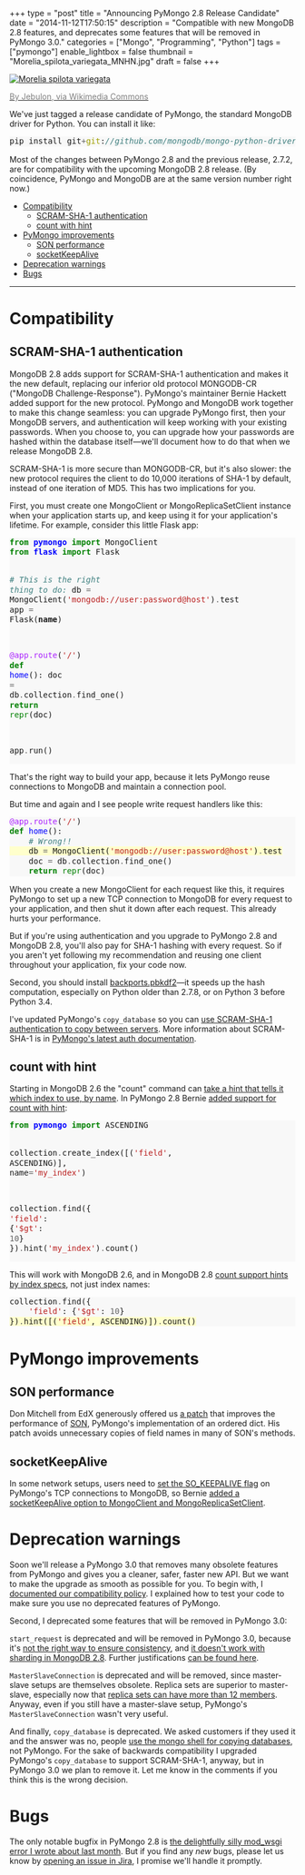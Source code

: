 +++
type = "post"
title = "Announcing PyMongo 2.8 Release Candidate"
date = "2014-11-12T17:50:15"
description = "Compatible with new MongoDB 2.8 features, and deprecates some features that will be removed in PyMongo 3.0."
categories = ["Mongo", "Programming", "Python"]
tags = ["pymongo"]
enable_lightbox = false
thumbnail = "Morelia_spilota_variegata_MNHN.jpg"
draft = false
+++

<p><a href="https://commons.wikimedia.org/wiki/File%3AMorelia_spilota_variegata_MNHN.jpg"><img style="display:block; margin-left:auto; margin-right:auto;" src="Morelia_spilota_variegata_MNHN.jpg" alt="Morelia spilota variegata" title="Morelia spilota variegata" />
</a></p>
<p><a href="https://commons.wikimedia.org/wiki/File%3AMorelia_spilota_variegata_MNHN.jpg"><span style="color:gray">By Jebulon, via Wikimedia Commons</span></a></p>
<p>We've just tagged a release candidate of PyMongo, the standard MongoDB driver for Python. You can install it like:</p>
<div class="codehilite" style="background: #f8f8f8"><pre style="line-height: 125%">pip install git<span style="color: #666666">+</span><span style="color: #A0A000">git</span>:<span style="color: #408080; font-style: italic">//github.com/mongodb/mongo-python-driver.git@2.8rc0</span>
</pre></div>


<p>Most of the changes between PyMongo 2.8 and the previous release, 2.7.2, are for compatibility with the upcoming MongoDB 2.8 release. (By coincidence,  PyMongo and MongoDB are at the same version number right now.)</p>
<div class="toc">
<ul>
<li><a href="#compatibility">Compatibility</a><ul>
<li><a href="#scram-sha-1-authentication">SCRAM-SHA-1 authentication</a></li>
<li><a href="#count-with-hint">count with hint</a></li>
</ul>
</li>
<li><a href="#pymongo-improvements">PyMongo improvements</a><ul>
<li><a href="#son-performance">SON performance</a></li>
<li><a href="#socketkeepalive">socketKeepAlive</a></li>
</ul>
</li>
<li><a href="#deprecation-warnings">Deprecation warnings</a></li>
<li><a href="#bugs">Bugs</a></li>
</ul>
</div>
<hr />
<h1 id="compatibility">Compatibility</h1>
<h2 id="scram-sha-1-authentication">SCRAM-SHA-1 authentication</h2>
<p>MongoDB 2.8 adds support for SCRAM-SHA-1 authentication and makes it the new default, replacing our inferior old protocol MONGODB-CR ("MongoDB Challenge-Response"). PyMongo's maintainer Bernie Hackett added support for the new protocol. PyMongo and MongoDB work together to make this change seamless: you can upgrade PyMongo first, then your MongoDB servers, and authentication will keep working with your existing passwords. When you choose to, you can upgrade how your passwords are hashed within the database itself&mdash;we'll document how to do that when we release MongoDB 2.8.</p>
<p>SCRAM-SHA-1 is more secure than MONGODB-CR, but it's also slower: the new protocol requires the client to do 10,000 iterations of SHA-1 by default, instead of one iteration of MD5. This has two implications for you.</p>
<p>First, you must create one MongoClient or MongoReplicaSetClient instance when your application starts up, and keep using it for your application's lifetime. For example, consider this little Flask app:</p>
<div class="codehilite" style="background: #f8f8f8"><pre style="line-height: 125%"><span style="color: #008000; font-weight: bold">from</span> <span style="color: #0000FF; font-weight: bold">pymongo</span> <span style="color: #008000; font-weight: bold">import</span> MongoClient
<span style="color: #008000; font-weight: bold">from</span> <span style="color: #0000FF; font-weight: bold">flask</span> <span style="color: #008000; font-weight: bold">import</span> Flask

<span style="color: #408080; font-style: italic"># This is the right thing to do:</span>
db <span style="color: #666666">=</span> MongoClient(<span style="color: #BA2121">&#39;mongodb://user:password@host&#39;</span>)<span style="color: #666666">.</span>test
app <span style="color: #666666">=</span> Flask(__name__)

<span style="color: #AA22FF">@app.route</span>(<span style="color: #BA2121">&#39;/&#39;</span>)
<span style="color: #008000; font-weight: bold">def</span> <span style="color: #0000FF">home</span>():
    doc <span style="color: #666666">=</span> db<span style="color: #666666">.</span>collection<span style="color: #666666">.</span>find_one()
    <span style="color: #008000; font-weight: bold">return</span> <span style="color: #008000">repr</span>(doc)

app<span style="color: #666666">.</span>run()
</pre></div>


<p>That's the right way to build your app, because it lets PyMongo reuse connections to MongoDB and maintain a connection pool.</p>
<p>But time and again and I see people write request handlers like this:</p>
<div class="codehilite" style="background: #f8f8f8"><pre style="line-height: 125%"><span style="color: #AA22FF">@app.route</span>(<span style="color: #BA2121">&#39;/&#39;</span>)
<span style="color: #008000; font-weight: bold">def</span> <span style="color: #0000FF">home</span>():
    <span style="color: #408080; font-style: italic"># Wrong!!</span>
<span style="background-color: #ffffcc">    db <span style="color: #666666">=</span> MongoClient(<span style="color: #BA2121">&#39;mongodb://user:password@host&#39;</span>)<span style="color: #666666">.</span>test
</span>    doc <span style="color: #666666">=</span> db<span style="color: #666666">.</span>collection<span style="color: #666666">.</span>find_one()
    <span style="color: #008000; font-weight: bold">return</span> <span style="color: #008000">repr</span>(doc)
</pre></div>


<p>When you create a new MongoClient for each request like this, it requires PyMongo to set up a new TCP connection to MongoDB for every request to your application, and then shut it down after each request. This already hurts your performance.</p>
<p>But if you're using authentication and you upgrade to PyMongo 2.8 and MongoDB 2.8, you'll also pay for SHA-1 hashing with every request. So if you aren't yet following my recommendation and reusing one client throughout your application, fix your code now.</p>
<p>Second, you should install <a href="https://pypi.python.org/pypi/backports.pbkdf2/0.1">backports.pbkdf2</a>&mdash;it speeds up the hash computation, especially on Python older than 2.7.8, or on Python 3 before Python 3.4.</p>
<p>I've updated PyMongo's <code>copy_database</code> so you can <a href="http://api.mongodb.org/python/current/examples/copydb.html">use SCRAM-SHA-1 authentication to copy between servers</a>. More information about SCRAM-SHA-1 is in <a href="http://api.mongodb.org/python/current/examples/authentication.html">PyMongo's latest auth documentation</a>.</p>
<h2 id="count-with-hint">count with hint</h2>
<p>Starting in MongoDB 2.6 the "count" command can <a href="https://jira.mongodb.org/browse/SERVER-2677">take a hint that tells it which index to use, by name</a>. In PyMongo 2.8 Bernie <a href="https://jira.mongodb.org/browse/PYTHON-744">added support for count with hint</a>:</p>
<div class="codehilite" style="background: #f8f8f8"><pre style="line-height: 125%"><span style="color: #008000; font-weight: bold">from</span> <span style="color: #0000FF; font-weight: bold">pymongo</span> <span style="color: #008000; font-weight: bold">import</span> ASCENDING

collection<span style="color: #666666">.</span>create_index([(<span style="color: #BA2121">&#39;field&#39;</span>, ASCENDING)], name<span style="color: #666666">=</span><span style="color: #BA2121">&#39;my_index&#39;</span>)

collection<span style="color: #666666">.</span>find({
    <span style="color: #BA2121">&#39;field&#39;</span>: {<span style="color: #BA2121">&#39;$gt&#39;</span>: <span style="color: #666666">10</span>}
})<span style="color: #666666">.</span>hint(<span style="color: #BA2121">&#39;my_index&#39;</span>)<span style="color: #666666">.</span>count()
</pre></div>


<p>This will work with MongoDB 2.6, and in MongoDB 2.8 <a href="https://jira.mongodb.org/browse/SERVER-14799">count support hints by index specs</a>, not just index names:</p>
<div class="codehilite" style="background: #f8f8f8"><pre style="line-height: 125%">collection<span style="color: #666666">.</span>find({
    <span style="color: #BA2121">&#39;field&#39;</span>: {<span style="color: #BA2121">&#39;$gt&#39;</span>: <span style="color: #666666">10</span>}
<span style="background-color: #ffffcc">})<span style="color: #666666">.</span>hint([(<span style="color: #BA2121">&#39;field&#39;</span>, ASCENDING)])<span style="color: #666666">.</span>count()
</span></pre></div>


<h1 id="pymongo-improvements">PyMongo improvements</h1>
<h2 id="son-performance">SON performance</h2>
<p>Don Mitchell from EdX generously offered us <a href="https://jira.mongodb.org/browse/PYTHON-703">a patch</a> that improves the performance of <a href="http://api.mongodb.org/python/current/api/bson/son.html">SON</a>, PyMongo's implementation of an ordered dict. His patch avoids unnecessary copies of field names in many of SON's methods.</p>
<h2 id="socketkeepalive">socketKeepAlive</h2>
<p>In some network setups, users need to <a href="http://www.tldp.org/HOWTO/html_single/TCP-Keepalive-HOWTO/">set the SO_KEEPALIVE flag</a> on PyMongo's TCP connections to MongoDB, so Bernie <a href="https://jira.mongodb.org/browse/PYTHON-679">added a socketKeepAlive option to MongoClient and MongoReplicaSetClient</a>.</p>
<h1 id="deprecation-warnings">Deprecation warnings</h1>
<p>Soon we'll release a PyMongo 3.0 that removes many obsolete features from PyMongo and gives you a cleaner, safer, faster new API. But we want to make the upgrade as smooth as possible for you. To begin with, I <a href="http://api.mongodb.org/python/2.8/compatibility-policy.html">documented our compatibility policy</a>. I explained how to test your code to make sure you use no deprecated features of PyMongo.</p>
<p>Second, I deprecated some features that will be removed in PyMongo 3.0:</p>
<p><code>start_request</code> is deprecated and will be removed in PyMongo 3.0, because it's <a href="/blog/read-your-writes-consistency-pymongo/">not the right way to ensure consistency</a>, and <a href="https://jira.mongodb.org/browse/SERVER-12273">it doesn't work with sharding in MongoDB 2.8</a>. Further justifications <a href="https://jira.mongodb.org/browse/PYTHON-785">can be found here</a>.</p>
<p><code>MasterSlaveConnection</code> is deprecated and will be removed, since master-slave setups are themselves obsolete. Replica sets are superior to master-slave, especially now that <a href="https://jira.mongodb.org/browse/SERVER-15060">replica sets can have more than 12 members</a>. Anyway, even if you still have a master-slave setup, PyMongo's <code>MasterSlaveConnection</code> wasn't very useful.</p>
<p>And finally, <code>copy_database</code> is deprecated. We asked customers if they used it and the answer was no, people <a href="http://docs.mongodb.org/manual/reference/method/db.copyDatabase/">use the mongo shell for copying databases</a>, not PyMongo. For the sake of backwards compatibility I upgraded PyMongo's <code>copy_database</code> to support SCRAM-SHA-1, anyway, but in PyMongo 3.0 we plan to remove it. Let me know in the comments if you think this is the wrong decision.</p>
<h1 id="bugs">Bugs</h1>
<p>The only notable bugfix in PyMongo 2.8 is <a href="/blog/a-normal-accident-in-python-and-mod-wsgi/">the delightfully silly mod_wsgi error I wrote about last month</a>. But if you find any <em>new</em> bugs, please let us know by <a href="https://jira.mongodb.org/browse/PYTHON">opening an issue in Jira</a>, I promise we'll handle it promptly.</p>
    